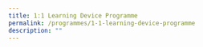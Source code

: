 ```yaml
---
title: 1:1 Learning Device Programme
permalink: /programmes/1-1-learning-device-programme
description: ""
---
```

